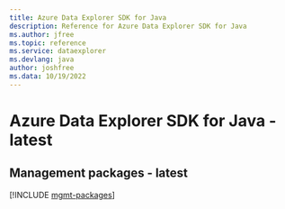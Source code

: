 ```yaml
---
title: Azure Data Explorer SDK for Java
description: Reference for Azure Data Explorer SDK for Java
ms.author: jfree
ms.topic: reference
ms.service: dataexplorer
ms.devlang: java
author: joshfree
ms.data: 10/19/2022
---
```

# Azure Data Explorer SDK for Java - latest

## Management packages - latest
[!INCLUDE [mgmt-packages](data-explorer-mgmt-index.md)]